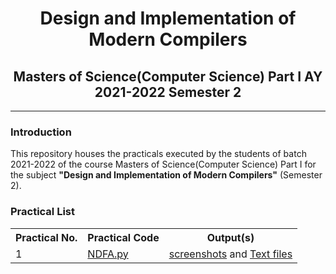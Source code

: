 # <center>Design and Implementation of Modern Compilers </center>

## <center>Masters of Science(Computer Science) Part I AY 2021-2022 Semester 2</center>

---

### Introduction

This repository houses the practicals executed by the students of batch 2021-2022 of the course Masters of Science(Computer Science) Part I for the subject **"Design and Implementation of Modern Compilers"** (Semester 2).


### Practical List
<table>
    <tr>
        <th>Practical No.</th>
        <th>Practical Code</th>
        <th>Output(s)</th>
    <tr>
    <tr>
        <td>1</td>
        <td><a href = "src/NDFA.py">NDFA.py</a></td>
        <td><a href = "output/screenshots/Practical 1">screenshots</a> and <a href = "output/text_files/Practical 1">Text files</a></td>
    </tr>
</table>